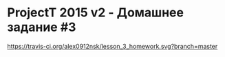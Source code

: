 # ProjectT 2015 v2 - Домашнее задание #3

https://travis-ci.org/alex0912nsk/lesson_3_homework.svg?branch=master
